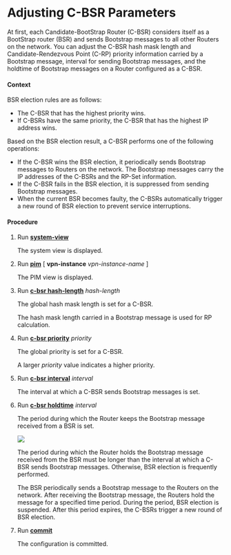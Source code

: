 Adjusting C-BSR Parameters
==========================

At first, each Candidate-BootStrap Router (C-BSR) considers itself as a BootStrap router (BSR) and sends Bootstrap messages to all other Routers on the network. You can adjust the C-BSR hash mask length and Candidate-Rendezvous Point (C-RP) priority information carried by a Bootstrap message, interval for sending Bootstrap messages, and the holdtime of Bootstrap messages on a Router configured as a C-BSR.

#### Context

BSR election rules are as follows:

* The C-BSR that has the highest priority wins.
* If C-BSRs have the same priority, the C-BSR that has the highest IP address wins.

Based on the BSR election result, a C-BSR performs one of the following operations:

* If the C-BSR wins the BSR election, it periodically sends Bootstrap messages to Routers on the network. The Bootstrap messages carry the IP addresses of the C-BSRs and the RP-Set information.
* If the C-BSR fails in the BSR election, it is suppressed from sending Bootstrap messages.
* When the current BSR becomes faulty, the C-BSRs automatically trigger a new round of BSR election to prevent service interruptions.

#### Procedure

1. Run [**system-view**](cmdqueryname=system-view)
   
   
   
   The system view is displayed.
2. Run [**pim**](cmdqueryname=pim) [ **vpn-instance** *vpn-instance-name* ]
   
   
   
   The PIM view is displayed.
3. Run [**c-bsr hash-length**](cmdqueryname=c-bsr+hash-length) *hash-length*
   
   
   
   The global hash mask length is set for a C-BSR.
   
   The hash mask length carried in a Bootstrap message is used for RP calculation.
4. Run [**c-bsr priority**](cmdqueryname=c-bsr+priority) *priority*
   
   
   
   The global priority is set for a C-BSR.
   
   A larger *priority* value indicates a higher priority.
5. Run [**c-bsr interval**](cmdqueryname=c-bsr+interval) *interval*
   
   
   
   The interval at which a C-BSR sends Bootstrap messages is set.
6. Run [**c-bsr holdtime**](cmdqueryname=c-bsr+holdtime) *interval*
   
   
   
   The period during which the Router keeps the Bootstrap message received from a BSR is set.
   
   
   
   ![](../../../../public_sys-resources/note_3.0-en-us.png) 
   
   The period during which the Router holds the Bootstrap message received from the BSR must be longer than the interval at which a C-BSR sends Bootstrap messages. Otherwise, BSR election is frequently performed.
   
   The BSR periodically sends a Bootstrap message to the Routers on the network. After receiving the Bootstrap message, the Routers hold the message for a specified time period. During the period, BSR election is suspended. After this period expires, the C-BSRs trigger a new round of BSR election.
7. Run [**commit**](cmdqueryname=commit)
   
   
   
   The configuration is committed.